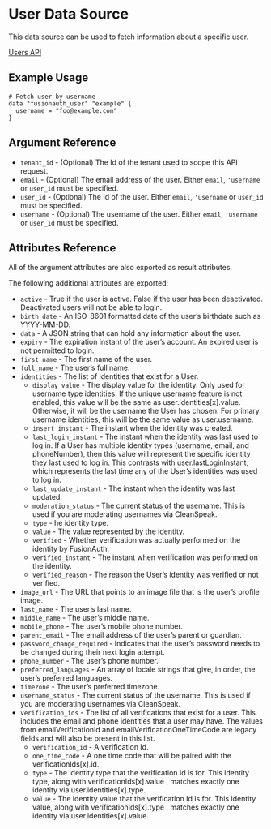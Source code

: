 # User Data Source

This data source can be used to fetch information about a specific user.

[Users API](https://fusionauth.io/docs/v1/tech/apis/users)

## Example Usage

```hcl
# Fetch user by username
data "fusionauth_user" "example" {
  username = "foo@example.com"
}
```

## Argument Reference

* `tenant_id` - (Optional) The Id of the tenant used to scope this API request.
* `email` - (Optional) The email address of the user. Either `email`, `'username` or `user_id` must be specified.
* `user_id` - (Optional) The Id of the user. Either `email`, `'username` or `user_id` must be specified.
* `username` - (Optional) The username of the user. Either `email`, `'username` or `user_id` must be specified.

## Attributes Reference

All of the argument attributes are also exported as result attributes.

The following additional attributes are exported:

* `active` - True if the user is active. False if the user has been deactivated. Deactivated users will not be able to login.
* `birth_date` - An ISO-8601 formatted date of the user’s birthdate such as YYYY-MM-DD.
* `data` - A JSON string that can hold any information about the user.
* `expiry` - The expiration instant of the user’s account. An expired user is not permitted to login.
* `first_name` - The first name of the user.
* `full_name` - The user’s full name.
* `identities` - The list of identities that exist for a User.
  * `display_value` - The display value for the identity. Only used for username type identities. If the unique username feature is not enabled, this value will be the same as user.identities[x].value. Otherwise, it will be the username the User has chosen. For primary username identities, this will be the same value as user.username.
  * `insert_instant` - The instant when the identity was created.
  * `last_login_instant` - The instant when the identity was last used to log in. If a User has multiple identity types (username, email, and phoneNumber), then this value will represent the specific identity they last used to log in. This contrasts with user.lastLoginInstant, which represents the last time any of the User’s identities was used to log in.
  * `last_update_instant` - The instant when the identity was last updated.
  * `moderation_status` - The current status of the username. This is used if you are moderating usernames via CleanSpeak.
  * `type` - he identity type.
  * `value` - The value represented by the identity.
  * `verified` - Whether verification was actually performed on the identity by FusionAuth.
  * `verified_instant` - The instant when verification was performed on the identity.
  * `verified_reason` - The reason the User’s identity was verified or not verified.
* `image_url` - The URL that points to an image file that is the user’s profile image.
* `last_name` - The user’s last name.
* `middle_name` - The user’s middle name.
* `mobile_phone` - The user’s mobile phone number.
* `parent_email` - The email address of the user’s parent or guardian.
* `password_change_required` - Indicates that the user’s password needs to be changed during their next login attempt.
* `phone_number` - The user’s phone number.
* `preferred_languages` - An array of locale strings that give, in order, the user’s preferred languages.
* `timezone` - The user’s preferred timezone.
* `username_status` - The current status of the username. This is used if you are moderating usernames via CleanSpeak.
* `verification_ids` - The list of all verifications that exist for a user. This includes the email and phone identities that a user may have. The values from emailVerificationId and emailVerificationOneTimeCode are legacy fields and will also be present in this list.
  * `verification_id` - A verification Id.
  * `one_time_code` - A one time code that will be paired with the verificationIds[x].id.
  * `type` - The identity type that the verification Id is for. This identity type, along with verificationIds[x].value , matches exactly one identity via user.identities[x].type.
  * `value` - The identity value that the verification Id is for. This identity value, along with verificationIds[x].type , matches exactly one identity via user.identities[x].value.
